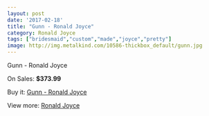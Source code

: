 ```yaml
---
layout: post
date: '2017-02-18'
title: "Gunn - Ronald Joyce"
category: Ronald Joyce
tags: ["bridesmaid","custom","made","joyce","pretty"]
image: http://img.metalkind.com/10586-thickbox_default/gunn.jpg
---
```

Gunn - Ronald Joyce

On Sales: **$373.99**
<a href="https://www.metalkind.com/en/ronald-joyce/4873-gunn.html"><amp-img layout="responsive" width="600" height="600" src="//img.metalkind.com/10586-thickbox_default/gunn.jpg" alt="Gunn - Ronald Joyce 0" /></a>

Buy it: [Gunn - Ronald Joyce](https://www.metalkind.com/en/ronald-joyce/4873-gunn.html "Gunn - Ronald Joyce")

View more: [Ronald Joyce](https://www.metalkind.com/en/110-ronald-joyce "Ronald Joyce")